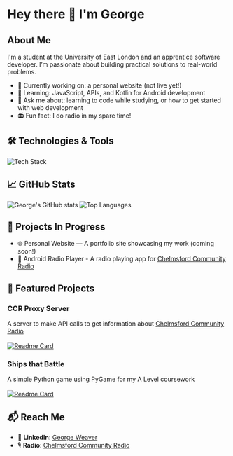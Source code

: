 # Hey there 👋 I'm George

## About Me
I'm a student at the University of East London and an apprentice software developer. I’m passionate about building practical solutions to real-world problems.

- 🔭 Currently working on: a personal website (not live yet!)
- 🌱 Learning: JavaScript, APIs, and Kotlin for Android development
- 💬 Ask me about: learning to code while studying, or how to get started with web development
- 📻 Fun fact: I do radio in my spare time!

## 🛠️ Technologies & Tools
![Tech Stack](https://skillicons.dev/icons?i=python,js,html,css,kotlin,androidstudio,git,vscode&theme=light)

## 📈 GitHub Stats
![George's GitHub stats](https://github-readme-stats.vercel.app/api?username=George-wvr&show_icons=true&theme=radical&rank_icon=github)
![Top Languages](https://github-readme-stats.vercel.app/api/top-langs/?username=george-wvr&theme=radical)

## 🚧 Projects In Progress
- 🌐 Personal Website — A portfolio site showcasing my work (coming soon!)
- 📱 Android Radio Player - A radio playing app for [Chelmsford Community Radio](https://chelmsfordcommunityradio.com)

## 🔖 Featured Projects
### CCR Proxy Server
A server to make API calls to get information about [Chelmsford Community Radio](https://www.chelmsfordcommunityradio.com)<br><br>
[![Readme Card](https://github-readme-stats.vercel.app/api/pin/?username=George-wvr&repo=ccr-proxy&theme=radical)](https://github.com/george-wvr/ccr-proxy)

### Ships that Battle
A simple Python game using PyGame for my A Level coursework<br><br>
[![Readme Card](https://github-readme-stats.vercel.app/api/pin/?username=george-wvr&repo=Ships-That-Battle&theme=radical)](https://github.com/george-wvr/Ships-That-Battle)

## 📬 Reach Me

- 💼 **LinkedIn**: [George Weaver](www.linkedin.com/in/george-weaver-developer)
- 🎙️ **Radio**: [Chelmsford Community Radio](https://www.chelmsfordcommunityradio.com/members/george-weaver/)
